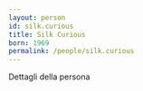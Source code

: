 ```yaml
---
layout: person
id: silk.curious
title: Silk Curious
born: 1969
permalink: /people/silk.curious
---
```


Dettagli della persona 